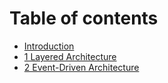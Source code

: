 # Table of contents

* [Introduction](README.md)
* [1 Layered Architecture](layered-architecture.md)
* [2 Event-Driven Architecture](event-driven-architecture.md)

